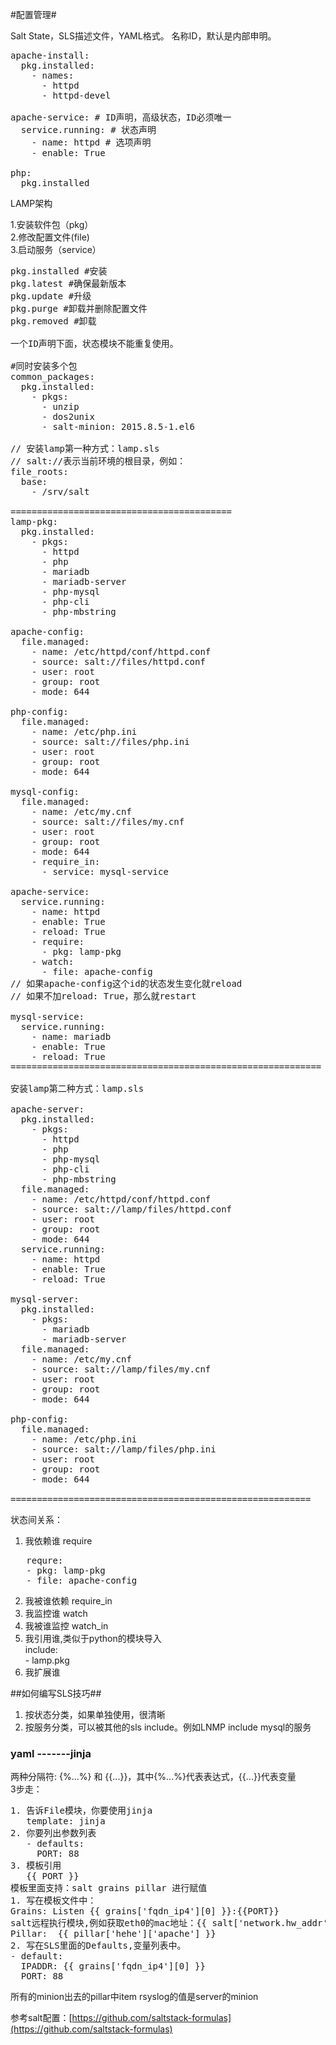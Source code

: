 #配置管理#

Salt State，SLS描述文件，YAML格式。
名称ID，默认是内部申明。
<pre>
apache-install:
  pkg.installed:
    - names:
      - httpd
      - httpd-devel

apache-service: # ID声明，高级状态，ID必须唯一
  service.running: # 状态声明
    - name: httpd # 选项声明
    - enable: True

php:
  pkg.installed
</pre>

LAMP架构

1.安装软件包（pkg）<br/>
2.修改配置文件(file)<br/>
3.启动服务（service）<br/>

<pre>
pkg.installed #安装
pkg.latest #确保最新版本
pkg.update #升级
pkg.purge #卸载并删除配置文件
pkg.removed #卸载

一个ID声明下面，状态模块不能重复使用。

#同时安装多个包
common_packages:
  pkg.installed:
    - pkgs:
      - unzip
      - dos2unix
      - salt-minion: 2015.8.5-1.el6

// 安装lamp第一种方式：lamp.sls
// salt://表示当前环境的根目录，例如：
file_roots:
  base:
    - /srv/salt

==========================================
lamp-pkg:
  pkg.installed:
    - pkgs:
      - httpd
      - php
      - mariadb
      - mariadb-server
      - php-mysql
      - php-cli
      - php-mbstring

apache-config:
  file.managed:
    - name: /etc/httpd/conf/httpd.conf
    - source: salt://files/httpd.conf
    - user: root
    - group: root
    - mode: 644

php-config:
  file.managed:
    - name: /etc/php.ini
    - source: salt://files/php.ini
    - user: root
    - group: root
    - mode: 644

mysql-config:
  file.managed:
    - name: /etc/my.cnf
    - source: salt://files/my.cnf
    - user: root
    - group: root
    - mode: 644
    - require_in:
      - service: mysql-service

apache-service:
  service.running:
    - name: httpd
    - enable: True
    - reload: True
    - require:
      - pkg: lamp-pkg
    - watch:
      - file: apache-config
// 如果apache-config这个id的状态发生变化就reload
// 如果不加reload: True，那么就restart

mysql-service:
  service.running:
    - name: mariadb
    - enable: True
    - reload: True
===========================================================

安装lamp第二种方式：lamp.sls

apache-server:
  pkg.installed:
    - pkgs:
      - httpd
      - php
      - php-mysql
      - php-cli
      - php-mbstring
  file.managed:
    - name: /etc/httpd/conf/httpd.conf
    - source: salt://lamp/files/httpd.conf
    - user: root
    - group: root
    - mode: 644
  service.running:
    - name: httpd
    - enable: True
    - reload: True

mysql-server:
  pkg.installed:
    - pkgs:
      - mariadb
      - mariadb-server
  file.managed:
    - name: /etc/my.cnf
    - source: salt://lamp/files/my.cnf
    - user: root
    - group: root
    - mode: 644

php-config:
  file.managed:
    - name: /etc/php.ini
    - source: salt://lamp/files/php.ini
    - user: root
    - group: root
    - mode: 644

=========================================================
</pre>

状态间关系：<br/>

1. 我依赖谁 require <br/>
<pre>
   requre:
   - pkg: lamp-pkg
   - file: apache-config
</pre>
2. 我被谁依赖 require_in <br/>
3. 我监控谁 watch <br/>
4. 我被谁监控 watch_in <br/>
5. 我引用谁,类似于python的模块导入 <br/>
   include:<br/>
     \- lamp.pkg
6. 我扩展谁 <br/>


##如何编写SLS技巧##

1. 按状态分类，如果单独使用，很清晰
2. 按服务分类，可以被其他的sls include。例如LNMP include mysql的服务

### yaml -------jinja ###

两种分隔符: {%...%} 和 {{...}}，其中{%...%}代表表达式，{{...}}代表变量<br/>
3步走：
<pre>
1. 告诉File模块，你要使用jinja
   template: jinja
2. 你要列出参数列表
   - defaults:
     PORT: 88
3. 模板引用
   {{ PORT }}
模板里面支持：salt grains pillar 进行赋值
1. 写在模板文件中：
Grains: Listen {{ grains['fqdn_ip4'][0] }}:{{PORT}}
salt远程执行模块,例如获取eth0的mac地址：{{ salt['network.hw_addr']('eth0') }}
Pillar:  {{ pillar['hehe']['apache'] }}
2. 写在SLS里面的Defaults,变量列表中。
- default:
  IPADDR: {{ grains['fqdn_ip4'][0] }}
  PORT: 88
</pre>

所有的minion出去的pillar中item rsyslog的值是server的minion<br/>

参考salt配置：[https://github.com/saltstack-formulas](https://github.com/saltstack-formulas)